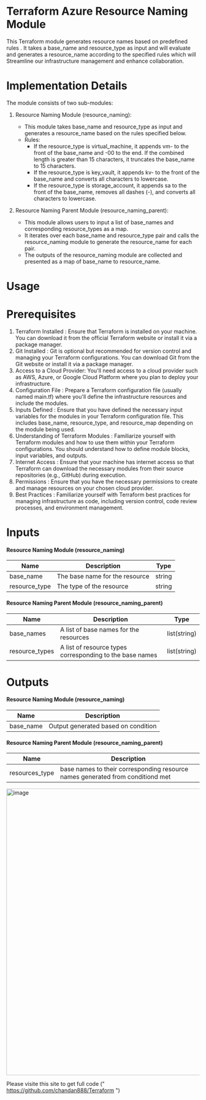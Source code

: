 # Terraform Azure Resource Naming Module

This Terraform module generates resource names based on predefined rules . It takes a base_name and resource_type as input and will evaluate and generates a resource_name according to the specified rules which will Streamline our infrastructure management and enhance collaboration.

# Implementation Details

The module consists of two sub-modules:

1. Resource Naming Module (resource_naming):
   - This module takes base_name and resource_type as input and generates a resource_name based on the rules specified below.
   - Rules:
     - If the resource_type is virtual_machine, it appends vm- to the front of the base_name and -00 to the end. If the combined length is greater than 15 characters, it truncates the base_name to 15 characters.
     - If the resource_type is key_vault, it appends kv- to the front of the base_name and converts all characters to lowercase.
     - If the resource_type is storage_account, it appends sa to the front of the base_name, removes all dashes (-), and converts all characters to lowercase.

2. Resource Naming Parent Module (resource_naming_parent):
   - This module allows users to input a list of base_names and corresponding resource_types as a map.
   - It iterates over each base_name and resource_type pair and calls the resource_naming module to generate the resource_name for each pair.
   - The outputs of the resource_naming module are collected and presented as a map of base_name to resource_name.

# Usage

# Prerequisites

1. Terraform Installed :
    Ensure that Terraform is installed on your machine. You can download it from the official Terraform website or install it via a package manager.
2. Git Installed :
    Git is optional but recommended for version control and managing your Terraform configurations. You can download Git from the Git website or install it via a package manager.
3. Access to a Cloud Provider:
    You'll need access to a cloud provider such as AWS, Azure, or Google Cloud Platform where you plan to deploy your infrastructure.
4. Configuration File :
    Prepare a Terraform configuration file (usually named main.tf) where you'll define the infrastructure resources and include the modules.
5. Inputs Defined :
    Ensure that you have defined the necessary input variables for the modules in your Terraform configuration file. This includes base_name, resource_type, and resource_map depending on the module being used.
6. Understanding of Terraform Modules :
   Familiarize yourself with Terraform modules and how to use them within your Terraform configurations. You should understand how to define module blocks, input variables, and outputs.
7. Internet Access :
    Ensure that your machine has internet access so that Terraform can download the necessary modules from their source repositories (e.g., GitHub) during execution.
8. Permissions :
    Ensure that you have the necessary permissions to create and manage resources on your chosen cloud provider.
9. Best Practices :
    Familiarize yourself with Terraform best practices for managing infrastructure as code, including version control, code review processes, and environment management.

# Inputs

#### Resource Naming Module (resource_naming)

| Name          | Description                                         | Type   | 
|-------------- |-----------------------------------------------------|--------|
| base_name     | The base name for the resource                      | string | 
| resource_type | The type of the resource                            | string |

#### Resource Naming Parent Module (resource_naming_parent)

| Name           | Description                                             | Type          |
|----------------|---------------------------------------------------------|---------------|
| base_names     | A list of base names for the resources                  | list(string)  | 
| resource_types | A list of resource types corresponding to the base names| list(string)  |

# Outputs

#### Resource Naming Module (resource_naming)

| Name          | Description                                 |
|---------------|---------------------------------------------|
| base_name | Output generated based on condition   |

#### Resource Naming Parent Module (resource_naming_parent)

| Name          | Description                                          |
|---------------|------------------------------------------------------|
| resources_type     | base names to their corresponding resource names generated from conditiond met |

<img width="746" alt="image" src="https://github.com/chandan888/Terraform/assets/55734595/b42cf1d0-00e5-4d64-a394-f1d1325f367e">



Please visite this site to get full code (" https://github.com/chandan888/Terraform ")

